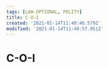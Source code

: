 ```yaml
---
tags: [LAW-OPTIONAL, POLITY]
title: C-O-I
created: '2021-01-14T11:40:46.579Z'
modified: '2021-01-14T11:40:57.951Z'
---
```


# C-O-I
